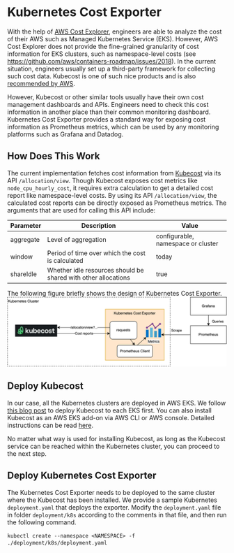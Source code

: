 # Kubernetes Cost Exporter

With the help of [AWS Cost Explorer](https://aws.amazon.com/aws-cost-management/aws-cost-explorer/), engineers are able to analyze the cost of their AWS such as Managed Kubernetes Service (EKS). However, AWS Cost Explorer does not provide the fine-grained granularity of cost information for EKS clusters, such as namespace-level costs (see https://github.com/aws/containers-roadmap/issues/2018). In the current situation, engineers usually set up a third-party framework for collecting such cost data. Kubecost is one of such nice products and is also [recommended by AWS](https://aws.amazon.com/blogs/containers/aws-and-kubecost-collaborate-to-deliver-cost-monitoring-for-eks-customers/).

However, Kubecost or other similar tools usually have their own cost management dashboards and APIs. Engineers need to check this cost information in another place than their common monitoring dashboard. Kubernetes Cost Exporter provides a standard way for exposing cost information as Prometheus metrics, which can be used by any monitoring platforms such as Grafana and Datadog.

## How Does This Work

The current implementation fetches cost information from [Kubecost](https://github.com/kubecost) via its API `/allocation/view`. Though Kubecost exposes cost metrics like `node_cpu_hourly_cost`, it requires extra calculation to get a detailed cost report like namespace-level costs. By using its API `/allocation/view`, the calculated cost reports can be directly exposed as Prometheus metrics. The arguments that are used for calling this API include:

| Parameter | Description                                                    | Value                              |
| --------- | -------------------------------------------------------------- | ---------------------------------- |
| aggregate | Level of aggregation                                           | configurable, namespace or cluster |
| window    | Period of time over which the cost is calculated               | today                              |
| shareIdle | Whether idle resources should be shared with other allocations | true                               |

The following figure briefly shows the design of Kubernetes Cost Exporter.
![kubernetes-cost-exporter-design](./doc/images/kubernetes-cost-exporter-design.png)

## Deploy Kubecost

In our case, all the Kubernetes clusters are deployed in AWS EKS. We follow [this blog post](https://aws.amazon.com/blogs/containers/aws-and-kubecost-collaborate-to-deliver-cost-monitoring-for-eks-customers/) to deploy Kubecost to each EKS first. You can also install Kubecost as an AWS EKS add-on via AWS CLI or AWS console. Detailed instructions can be read [here](https://docs.kubecost.com/install-and-configure/install/provider-installations/aws-eks-cost-monitoring#deploying-kubecost-on-amazon-eks-cluster-using-amazon-eks-add-on).

No matter what way is used for installing Kubecost, as long as the Kubecost service can be reached within the Kubernetes cluster, you can proceed to the next step.

## Deploy Kubernetes Cost Exporter

The Kubernetes Cost Exporter needs to be deployed to the same cluster where the Kubecost has been installed. We provide a sample Kubernetes `deployment.yaml` that deploys the exporter. Modify the `deployment.yaml` file in folder `deployment/k8s` according to the comments in that file, and then run the following command.

```
kubectl create --namespace <NAMESPACE> -f ./deployment/k8s/deployment.yaml
```